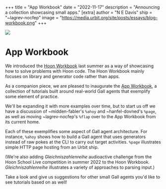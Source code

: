 +++
title = "App Workbook"
date = "2022-11-17"
description = "Announcing a collection showcasing small apps."
[extra]
author = "N E Davis"
ship = "~lagrev-nocfep"
image = "https://media.urbit.org/site/posts/essays/blog-workbook.png"
+++

![](https://media.urbit.org/site/posts/essays/blog-workbook.png)

#  App Workbook

We introduced the [Hoon Workbook](https://developers.urbit.org/guides/additional/workbook) last summer as a way of showcasing how to solve problems with Hoon code.  The Hoon Workbook mainly focuses on library and generator code rather than apps.

As a companion piece, we are pleased to inaugurate the [App Workbook](https://developers.urbit.org/guides/additional/app-workbook), a collection of tutorials built around real-world Gall agents that exemplify some element of practice.

We'll be expanding it with more examples over time, but to start us off we have a discussion of ~midden-fabler's `%ahoy` and ~hanfel-dovned's `%page`, as well as moving ~lagrev-nocfep's `%flap` over to the App Workbook from its current home.

Each of these exemplifies some aspect of Gall agent architecture.  For instance, `%ahoy` shows how to build a Gall agent that uses generators instead of raw pokes at the CLI to carry out target activities.  `%page` illustrates simple HTTP page hosting from an Urbit ship.

(We're also adding _Gleichniszahlenreihe_ audioactive challenge from the Hoon School Live competition in summer 2022 to the Hoon Workbook.  _Gleichniszahlenreihe_ illustrates a variety of approaches to parsing input.)

Take a look and give us suggestions for other small Gall agents you'd like to see tutorials based on as well!
